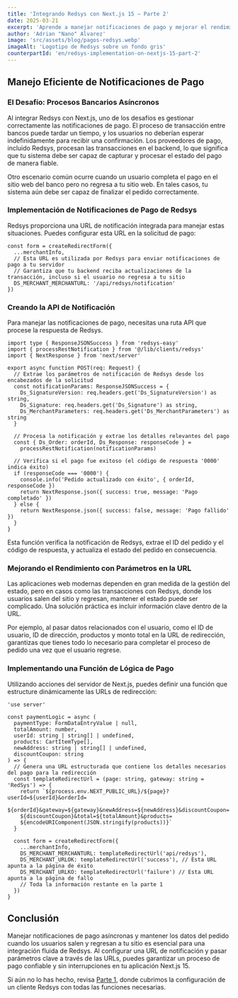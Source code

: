 ```yaml
---
title: 'Integrando Redsys con Next.js 15 – Parte 2'
date: 2025-03-21
excerpt: 'Aprende a manejar notificaciones de pago y mejorar el rendimiento al integrar Redsys con Next.js 15.'
author: 'Adrian "Nano" Alvarez'
image: 'src/assets/blog/pagos-redsys.webp'
imageAlt: 'Logotipo de Redsys sobre un fondo gris'
counterpartId: 'en/redsys-implementation-on-nextjs-15-part-2'
---
```


## Manejo Eficiente de Notificaciones de Pago

### El Desafío: Procesos Bancarios Asíncronos

Al integrar Redsys con Next.js, uno de los desafíos es gestionar correctamente las notificaciones de pago. El proceso de transacción entre bancos puede tardar un tiempo, y los usuarios no deberían esperar indefinidamente para recibir una confirmación. Los proveedores de pago, incluido Redsys, procesan las transacciones en el backend, lo que significa que tu sistema debe ser capaz de capturar y procesar el estado del pago de manera fiable.

Otro escenario común ocurre cuando un usuario completa el pago en el sitio web del banco pero no regresa a tu sitio web. En tales casos, tu sistema aún debe ser capaz de finalizar el pedido correctamente.

### Implementación de Notificaciones de Pago de Redsys

Redsys proporciona una URL de notificación integrada para manejar estas situaciones. Puedes configurar esta URL en la solicitud de pago:

```tsx
const form = createRedirectForm({
  ...merchantInfo,
  // Esta URL es utilizada por Redsys para enviar notificaciones de pago a tu servidor
  // Garantiza que tu backend reciba actualizaciones de la transacción, incluso si el usuario no regresa a tu sitio
  DS_MERCHANT_MERCHANTURL: '/api/redsys/notification'
})
```

### Creando la API de Notificación

Para manejar las notificaciones de pago, necesitas una ruta API que procese la respuesta de Redsys.

```tsx
import type { ResponseJSONSuccess } from 'redsys-easy'
import { processRestNotification } from '@/lib/clients/redsys'
import { NextResponse } from 'next/server'

export async function POST(req: Request) {
  // Extrae los parámetros de notificación de Redsys desde los encabezados de la solicitud
  const notificationParams: ResponseJSONSuccess = {
    Ds_SignatureVersion: req.headers.get('Ds_SignatureVersion') as string,
    Ds_Signature: req.headers.get('Ds_Signature') as string,
    Ds_MerchantParameters: req.headers.get('Ds_MerchantParameters') as string
  }

  // Procesa la notificación y extrae los detalles relevantes del pago
  const { Ds_Order: orderId, Ds_Response: responseCode } =
    processRestNotification(notificationParams)

  // Verifica si el pago fue exitoso (el código de respuesta '0000' indica éxito)
  if (responseCode === '0000') {
    console.info('Pedido actualizado con éxito', { orderId, responseCode })
    return NextResponse.json({ success: true, message: 'Pago completado' })
  } else {
    return NextResponse.json({ success: false, message: 'Pago fallido' })
  }
}
```

Esta función verifica la notificación de Redsys, extrae el ID del pedido y el código de respuesta, y actualiza el estado del pedido en consecuencia.

### Mejorando el Rendimiento con Parámetros en la URL

Las aplicaciones web modernas dependen en gran medida de la gestión del estado, pero en casos como las transacciones con Redsys, donde los usuarios salen del sitio y regresan, mantener el estado puede ser complicado. Una solución práctica es incluir información clave dentro de la URL.

Por ejemplo, al pasar datos relacionados con el usuario, como el ID de usuario, ID de dirección, productos y monto total en la URL de redirección, garantizas que tienes todo lo necesario para completar el proceso de pedido una vez que el usuario regrese.

### Implementando una Función de Lógica de Pago

Utilizando acciones del servidor de Next.js, puedes definir una función que estructure dinámicamente las URLs de redirección:

```tsx
'use server'

const paymentLogic = async (
  paymentType: FormDataEntryValue | null,
  totalAmount: number,
  userId: string | string[] | undefined,
  products: CartItemType[],
  newAddress: string | string[] | undefined,
  discountCoupon: string
) => {
  // Genera una URL estructurada que contiene los detalles necesarios del pago para la redirección
  const templateRedirectUrl = (page: string, gateway: string = 'RedSys') => {
    return `${process.env.NEXT_PUBLIC_URL}/${page}?userId=${userId}&orderId=
    ${orderId}&gateway=${gateway}&newAddress=${newAddress}&discountCoupon=
    ${discountCoupon}&total=${totalAmount}&products=
    ${encodeURIComponent(JSON.stringify(products))}`
  }

  const form = createRedirectForm({
    ...merchantInfo,
    DS_MERCHANT_MERCHANTURL: templateRedirectUrl('api/redsys'),
    DS_MERCHANT_URLOK: templateRedirectUrl('success'), // Esta URL apunta a la página de éxito
    DS_MERCHANT_URLKO: templateRedirectUrl('failure') // Esta URL apunta a la página de fallo
    // Toda la información restante en la parte 1
  })
}
```

## Conclusión

Manejar notificaciones de pago asíncronas y mantener los datos del pedido cuando los usuarios salen y regresan a tu sitio es esencial para una integración fluida de Redsys. Al configurar una URL de notificación y pasar parámetros clave a través de las URLs, puedes garantizar un proceso de pago confiable y sin interrupciones en tu aplicación Next.js 15.

Si aún no lo has hecho, revisa [Parte 1](https://www.adrian-alvarez.dev/es/blog/introducion-a-redsys-en-nextjs-15), donde cubrimos la configuración de un cliente Redsys con todas las funciones necesarias.
